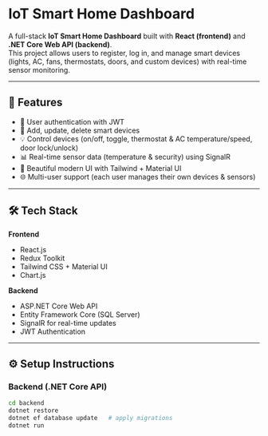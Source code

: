 # IoT Smart Home Dashboard

A full-stack **IoT Smart Home Dashboard** built with **React (frontend)** and **.NET Core Web API (backend)**.  
This project allows users to register, log in, and manage smart devices (lights, AC, fans, thermostats, doors, and custom devices) with real-time sensor monitoring.

---

## 🚀 Features
- 🔐 User authentication with JWT
- 📱 Add, update, delete smart devices
- 💡 Control devices (on/off, toggle, thermostat & AC temperature/speed, door lock/unlock)
- 📊 Real-time sensor data (temperature & security) using SignalR
- 🎨 Beautiful modern UI with Tailwind + Material UI
- 🌐 Multi-user support (each user manages their own devices & sensors)

---

## 🛠️ Tech Stack
**Frontend**
- React.js  
- Redux Toolkit  
- Tailwind CSS + Material UI  
- Chart.js  

**Backend**
- ASP.NET Core Web API  
- Entity Framework Core (SQL Server)  
- SignalR for real-time updates  
- JWT Authentication  

---

## ⚙️ Setup Instructions

### Backend (.NET Core API)
```sh
cd backend
dotnet restore
dotnet ef database update   # apply migrations
dotnet run
